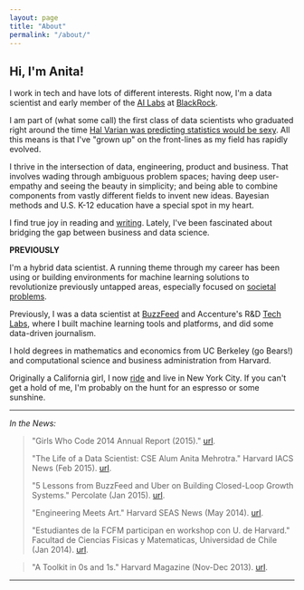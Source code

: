 ```yaml
---
layout: page
title: "About"
permalink: "/about/"
---
```


## Hi, I'm Anita! 

I work in tech and have lots of different interests. Right now, I'm a data scientist and early member of the [AI Labs](https://www.ft.com/content/4f5720ce-1552-11e8-9376-4a6390addb44) at [BlackRock](https://www.blackrock.com/us/individual). 

I am part of (what some call) the first class of data scientists who graduated right around the time [Hal Varian was predicting statistics would be sexy](https://flowingdata.com/2009/02/25/googles-chief-economist-hal-varian-on-statistics-and-data/). All this means is that I've "grown up" on the front-lines as my field has rapidly evolved. 

I thrive in the intersection of data, engineering, product and business. That involves  wading through ambiguous problem spaces; having deep user-empathy and seeing the beauty in simplicity; and being able to combine components from vastly different fields  to invent new ideas. Bayesian methods and U.S. K-12 education have a special spot in my heart. 

I find true joy in reading and [writing](https://anitamehrotra.me/). Lately, I've been fascinated about bridging the gap between business and data science. 

**PREVIOUSLY**

I'm a hybrid data scientist. A running theme through my career has been using or building environments for machine learning solutions to revolutionize previously untapped areas, especially focused on [societal problems](https://www.wired.com/story/inside-vhacks-first-ever-vatican-hackathon/). 

Previously, I was a data scientist at [BuzzFeed](https://ghc.anitab.org/community-blog-ghc/virality-at-buzzfeed-anita-mehrotra/) and Accenture's R&D [Tech Labs](https://www.accenture.com/us-en/about/accenture-labs-index), where I built machine learning tools and platforms, and did some data-driven journalism.

I hold degrees in mathematics and economics from UC Berkeley (go Bears!) and computational science and business administration from Harvard. 

Originally a California girl, I now [ride](https://www.soul-cycle.com/) and live in New York City. If you can't get a hold of me, I'm probably on the hunt for an espresso or some sunshine.

***

*In the News:*

> "Girls Who Code 2014 Annual Report (2015)." [url](https://girlswhocode.com/2014report/).
>
> "The Life of a Data Scientist: CSE Alum Anita Mehrotra." Harvard IACS News (Feb 2015). [url](https://iacs.seas.harvard.edu/news/life-data-scientist-cse-alum-anita-mehrotra).
>
> "5 Lessons from BuzzFeed and Uber on Building Closed-Loop Growth Systems." Percolate (Jan 2015). [url](https://blog.percolate.com/2015/01/5-lessons-buzzfeed-uber-building-closed-loop-growth-systems/).
>
> "Engineering Meets Art." Harvard SEAS News (May 2014). [url](http://www.seas.harvard.edu/news/2014/05/engineering-meets-art).
>
> "Estudiantes de la FCFM participan en workshop con U. de Harvard." Facultad de Ciencias Fisicas y Matematicas, Universidad de Chile (Jan 2014). [url](http://ingenieria.uchile.cl/noticias/98323/estudiantes-de-la-fcfm-participan-en-workshop-con-u-de-harvard).

> "A Toolkit in 0s and 1s." Harvard Magazine (Nov-Dec 2013). [url](http://harvardmagazine.com/2013/11/a-toolkit-in-0s-and-1s).

***
